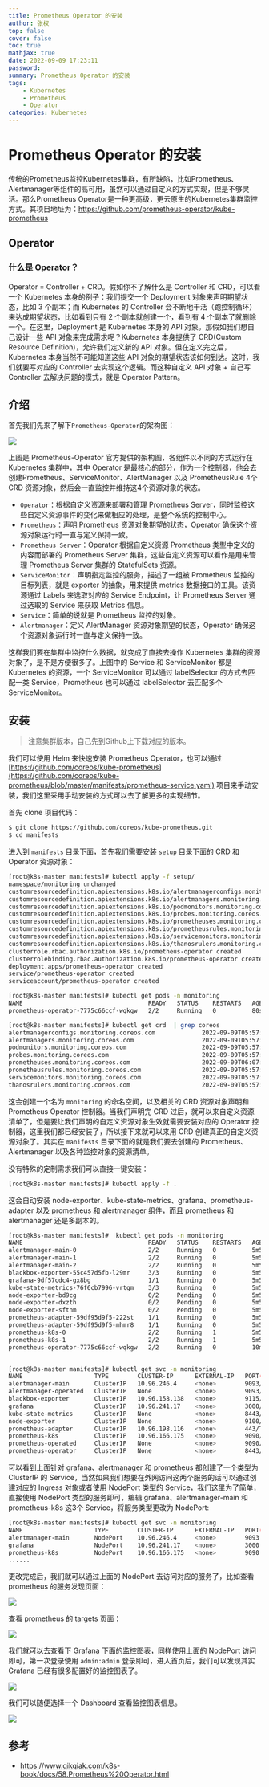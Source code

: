 ```yaml
---
title: Prometheus Operator 的安装
author: 张权
top: false
cover: false
toc: true
mathjax: true
date: 2022-09-09 17:23:11
password:
summary: Prometheus Operator 的安装
tags: 
	- Kubernetes
	- Prometheus
	- Operator
categories: Kubernetes
---
```


# Prometheus Operator 的安装

传统的Prometheus监控Kubernetes集群，有所缺陷，比如Prometheus、Alertmanager等组件的高可用，虽然可以通过自定义的方式实现，但是不够灵活。那么Prometheus Operator是一种更高级，更云原生的Kubernetes集群监控方式。其项目地址为：https://github.com/prometheus-operator/kube-prometheus



## Operator

### 什么是 Operator？

Operator = Controller + CRD。假如你不了解什么是 Controller 和 CRD，可以看一个 Kubernetes 本身的例子：我们提交一个 Deployment 对象来声明期望状态，比如 3 个副本；而 Kubernetes 的 Controller 会不断地干活（跑控制循环）来达成期望状态，比如看到只有 2 个副本就创建一个，看到有 4 个副本了就删除一个。在这里，Deployment 是 Kubernetes 本身的 API 对象。那假如我们想自己设计一些 API 对象来完成需求呢？Kubernetes 本身提供了 CRD(Custom Resource Definition)，允许我们定义新的 API 对象。但在定义完之后，Kubernetes 本身当然不可能知道这些 API 对象的期望状态该如何到达。这时，我们就要写对应的 Controller 去实现这个逻辑。而这种自定义 API 对象 + 自己写 Controller 去解决问题的模式，就是 Operator Pattern。

## 介绍

首先我们先来了解下`Prometheus-Operator`的架构图：

![](https://cdn.jsdelivr.net/gh/dendi875/images/PicGo/20220909134822.png)

上图是 Prometheus-Operator 官方提供的架构图，各组件以不同的方式运行在 Kubernetes 集群中，其中 Operator 是最核心的部分，作为一个控制器，他会去创建Prometheus、ServiceMonitor、AlertManager 以及 PrometheusRule 4个 CRD 资源对象，然后会一直监控并维持这4个资源对象的状态。

- `Operator`：根据自定义资源来部署和管理 Prometheus Server，同时监控这些自定义资源事件的变化来做相应的处理，是整个系统的控制中心。
- `Prometheus`：声明 Prometheus 资源对象期望的状态，Operator 确保这个资源对象运行时一直与定义保持一致。
- `Prometheus Server`：Operator 根据自定义资源 Prometheus 类型中定义的内容而部署的 Prometheus Server 集群，这些自定义资源可以看作是用来管理 Prometheus Server 集群的 StatefulSets 资源。
- `ServiceMonitor`：声明指定监控的服务，描述了一组被 Prometheus 监控的目标列表，就是 exporter 的抽象，用来提供 metrics 数据接口的工具。该资源通过 Labels 来选取对应的 Service Endpoint，让 Prometheus Server 通过选取的 Service 来获取 Metrics 信息。
- `Service`：简单的说就是 Prometheus 监控的对象。
- `Alertmanager`：定义 AlertManager 资源对象期望的状态，Operator 确保这个资源对象运行时一直与定义保持一致。

这样我们要在集群中监控什么数据，就变成了直接去操作 Kubernetes 集群的资源对象了，是不是方便很多了。上图中的 Service 和 ServiceMonitor 都是 Kubernetes 的资源，一个 ServiceMonitor 可以通过 labelSelector 的方式去匹配一类 Service，Prometheus 也可以通过 labelSelector 去匹配多个ServiceMonitor。

## 安装

> 注意集群版本，自己先到Github上下载对应的版本。

我们可以使用 Helm 来快速安装 Prometheus Operator，也可以通过 [https://github.com/coreos/kube-prometheus](https://github.com/coreos/kube-prometheus/blob/master/manifests/prometheus-service.yaml) 项目来手动安装，我们这里采用手动安装的方式可以去了解更多的实现细节。

首先 clone 项目代码：

```bash
$ git clone https://github.com/coreos/kube-prometheus.git
$ cd manifests
```

进入到 `manifests` 目录下面，首先我们需要安装 `setup` 目录下面的 CRD 和 Operator 资源对象：

```bash
[root@k8s-master manifests]# kubectl apply -f setup/
namespace/monitoring unchanged
customresourcedefinition.apiextensions.k8s.io/alertmanagerconfigs.monitoring.coreos.com configured
customresourcedefinition.apiextensions.k8s.io/alertmanagers.monitoring.coreos.com configured
customresourcedefinition.apiextensions.k8s.io/podmonitors.monitoring.coreos.com configured
customresourcedefinition.apiextensions.k8s.io/probes.monitoring.coreos.com configured
customresourcedefinition.apiextensions.k8s.io/prometheuses.monitoring.coreos.com created
customresourcedefinition.apiextensions.k8s.io/prometheusrules.monitoring.coreos.com configured
customresourcedefinition.apiextensions.k8s.io/servicemonitors.monitoring.coreos.com configured
customresourcedefinition.apiextensions.k8s.io/thanosrulers.monitoring.coreos.com configured
clusterrole.rbac.authorization.k8s.io/prometheus-operator created
clusterrolebinding.rbac.authorization.k8s.io/prometheus-operator created
deployment.apps/prometheus-operator created
service/prometheus-operator created
serviceaccount/prometheus-operator created

[root@k8s-master manifests]# kubectl get pods -n monitoring
NAME                                   READY   STATUS    RESTARTS   AGE
prometheus-operator-7775c66ccf-wqkgw   2/2     Running   0          80s

[root@k8s-master manifests]# kubectl get crd  | grep coreos
alertmanagerconfigs.monitoring.coreos.com             2022-09-09T05:57:30Z
alertmanagers.monitoring.coreos.com                   2022-09-09T05:57:30Z
podmonitors.monitoring.coreos.com                     2022-09-09T05:57:31Z
probes.monitoring.coreos.com                          2022-09-09T05:57:31Z
prometheuses.monitoring.coreos.com                    2022-09-09T06:07:45Z
prometheusrules.monitoring.coreos.com                 2022-09-09T05:57:31Z
servicemonitors.monitoring.coreos.com                 2022-09-09T05:57:31Z
thanosrulers.monitoring.coreos.com                    2022-09-09T05:57:31Z
```

这会创建一个名为 `monitoring` 的命名空间，以及相关的 CRD 资源对象声明和 Prometheus Operator 控制器。当我们声明完 CRD 过后，就可以来自定义资源清单了，但是要让我们声明的自定义资源对象生效就需要安装对应的 Operator 控制器，这里我们都已经安装了，所以接下来就可以来用 CRD 创建真正的自定义资源对象了。其实在 `manifests` 目录下面的就是我们要去创建的 Prometheus、Alertmanager 以及各种监控对象的资源清单。

没有特殊的定制需求我们可以直接一键安装：

```bash
[root@k8s-master manifests]# kubectl apply -f .
```

这会自动安装 node-exporter、kube-state-metrics、grafana、prometheus-adapter 以及 prometheus 和 alertmanager 组件，而且 prometheus 和 alertmanager 还是多副本的。

```bash
[root@k8s-master manifests]#  kubectl get pods -n monitoring
NAME                                   READY   STATUS    RESTARTS   AGE
alertmanager-main-0                    2/2     Running   0          5m55s
alertmanager-main-1                    2/2     Running   0          5m55s
alertmanager-main-2                    2/2     Running   0          5m55s
blackbox-exporter-55c457d5fb-l29mr     3/3     Running   0          5m55s
grafana-9df57cdc4-gx8bg                1/1     Running   0          5m55s
kube-state-metrics-76f6cb7996-vrtgm    3/3     Running   0          5m55s
node-exporter-bd9cg                    0/2     Pending   0          5m56s
node-exporter-dxzth                    0/2     Pending   0          5m56s
node-exporter-sftnm                    0/2     Pending   0          5m56s
prometheus-adapter-59df95d9f5-222st    1/1     Running   0          5m55s
prometheus-adapter-59df95d9f5-mhmr8    1/1     Running   0          5m55s
prometheus-k8s-0                       2/2     Running   1          5m55s
prometheus-k8s-1                       2/2     Running   1          5m55s
prometheus-operator-7775c66ccf-wqkgw   2/2     Running   0          10m


[root@k8s-master manifests]# kubectl get svc -n monitoring
NAME                    TYPE        CLUSTER-IP      EXTERNAL-IP   PORT(S)                      AGE
alertmanager-main       ClusterIP   10.96.246.4     <none>        9093/TCP                     6m20s
alertmanager-operated   ClusterIP   None            <none>        9093/TCP,9094/TCP,9094/UDP   6m20s
blackbox-exporter       ClusterIP   10.96.158.138   <none>        9115/TCP,19115/TCP           6m19s
grafana                 ClusterIP   10.96.241.17    <none>        3000/TCP                     6m19s
kube-state-metrics      ClusterIP   None            <none>        8443/TCP,9443/TCP            6m19s
node-exporter           ClusterIP   None            <none>        9100/TCP                     6m19s
prometheus-adapter      ClusterIP   10.96.198.116   <none>        443/TCP                      6m18s
prometheus-k8s          ClusterIP   10.96.166.175   <none>        9090/TCP                     6m18s
prometheus-operated     ClusterIP   None            <none>        9090/TCP                     6m18s
prometheus-operator     ClusterIP   None            <none>        8443/TCP                     11m
```

可以看到上面针对 grafana、alertmanager 和 prometheus 都创建了一个类型为 ClusterIP 的 Service，当然如果我们想要在外网访问这两个服务的话可以通过创建对应的 Ingress 对象或者使用 NodePort 类型的 Service，我们这里为了简单，直接使用 NodePort 类型的服务即可，编辑 grafana、alertmanager-main 和 prometheus-k8s 这3个 Service，将服务类型更改为 NodePort:

```bash
[root@k8s-master manifests]# kubectl get svc -n monitoring
NAME                    TYPE        CLUSTER-IP      EXTERNAL-IP   PORT(S)                      AGE
alertmanager-main       NodePort    10.96.246.4     <none>        9093:32704/TCP               9m54s
grafana                 NodePort    10.96.241.17    <none>        3000:31319/TCP               9m53s
prometheus-k8s          NodePort    10.96.166.175   <none>        9090:30343/TCP               9m52s
......
```

更改完成后，我们就可以通过上面的 NodePort 去访问对应的服务了，比如查看 prometheus 的服务发现页面：

![](https://cdn.jsdelivr.net/gh/dendi875/images/PicGo/20220909142557.png)

查看 prometheus 的 targets 页面：

![](https://cdn.jsdelivr.net/gh/dendi875/images/PicGo/20220909143353.png)



我们就可以去查看下 Grafana 下面的监控图表，同样使用上面的 NodePort 访问即可，第一次登录使用 `admin:admin` 登录即可，进入首页后，我们可以发现其实 Grafana 已经有很多配置好的监控图表了。

![](https://cdn.jsdelivr.net/gh/dendi875/images/PicGo/20220909144353.png)

我们可以随便选择一个 Dashboard 查看监控图表信息。

![](https://cdn.jsdelivr.net/gh/dendi875/images/PicGo/20220909144624.png)

## 参考

* https://www.qikqiak.com/k8s-book/docs/58.Prometheus%20Operator.html